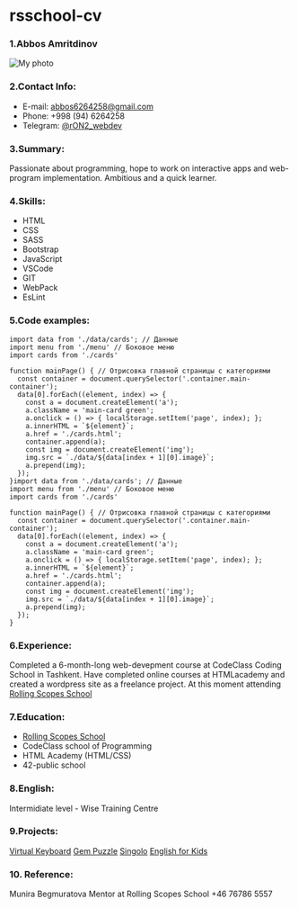 # rsschool-cv

### 1.Abbos Amritdinov
![My photo]()
  

### 2.Contact Info:
  * E-mail: abbos6264258@gmail.com
  * Phone: +998 (94) 6264258
  * Telegram: [@rON2_webdev](http://t.me/rON2_webdev)

### 3.Summary:
  Passionate about programming, hope to work on interactive apps and web-program implementation. Ambitious and a quick learner.

### 4.Skills:
  * HTML
  * CSS
  * SASS
  * Bootstrap
  * JavaScript
  * VSCode
  * GIT
  * WebPack
  * EsLint

### 5.Code examples: 
```JS
import data from './data/cards'; // Данные
import menu from './menu' // Боковое меню
import cards from './cards'

function mainPage() { // Отрисовка главной страницы с категориями
  const container = document.querySelector('.container.main-container');
  data[0].forEach((element, index) => {
    const a = document.createElement('a');
    a.className = 'main-card green';
    a.onclick = () => { localStorage.setItem('page', index); };
    a.innerHTML = `${element}`;
    a.href = './cards.html';
    container.append(a);
    const img = document.createElement('img');
    img.src = `./data/${data[index + 1][0].image}`;
    a.prepend(img);
  });
}import data from './data/cards'; // Данные
import menu from './menu' // Боковое меню
import cards from './cards'

function mainPage() { // Отрисовка главной страницы с категориями
  const container = document.querySelector('.container.main-container');
  data[0].forEach((element, index) => {
    const a = document.createElement('a');
    a.className = 'main-card green';
    a.onclick = () => { localStorage.setItem('page', index); };
    a.innerHTML = `${element}`;
    a.href = './cards.html';
    container.append(a);
    const img = document.createElement('img');
    img.src = `./data/${data[index + 1][0].image}`;
    a.prepend(img);
  });
}
```

### 6.Experience:
 Completed a 6-month-long web-devepment course at CodeClass Coding School in Tashkent. Have completed online courses at HTMLacademy and created a wordpress site as a freelance project.
 At this moment attending [Rolling Scopes School](http://rs.school)
 

### 7.Education:

- [Rolling Scopes School](http://rs.school)
- CodeClass school of Programming
- HTML Academy (HTML/CSS)
- 42-public school 

### 8.English:
 Intermidiate level - Wise Training Centre
 
### 9.Projects:
[Virtual Keyboard](http://abbos-ron2.github.io/virtual-keyboard)
[Gem Puzzle](http://abbos-ron2.github.io/gem-puzzle)
[Singolo](https://abbos-ron2.github.io/singolo)
[English for Kids](https://abbos-ron2.github.io/english/)

### 10. Reference:
Munira Begmuratova 
Mentor at Rolling Scopes School
+46 76786 5557






